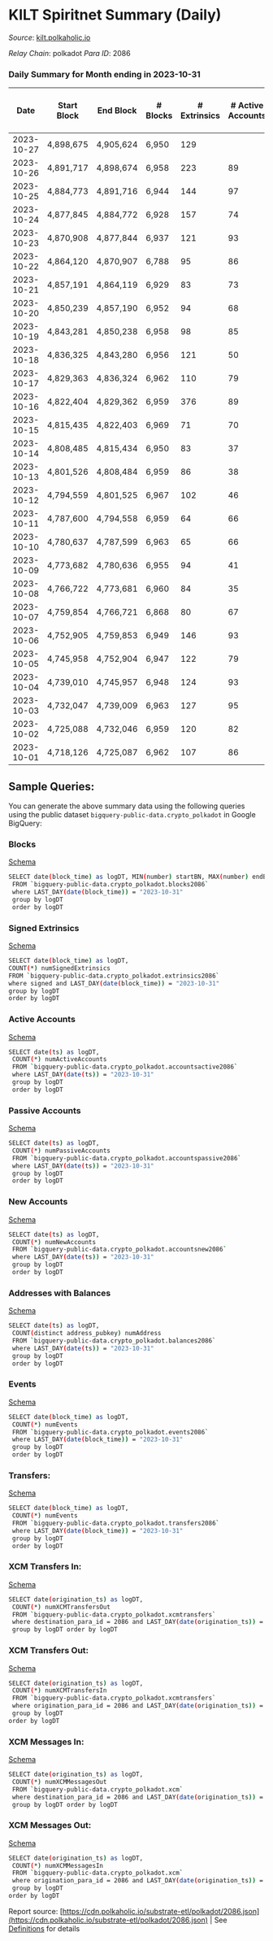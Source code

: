 # KILT Spiritnet Summary (Daily)

_Source_: [kilt.polkaholic.io](https://kilt.polkaholic.io)

*Relay Chain*: polkadot
*Para ID*: 2086



### Daily Summary for Month ending in 2023-10-31


| Date    | Start Block | End Block | # Blocks | # Extrinsics | # Active Accounts | # Passive Accounts | # New Accounts | # Addresses | # Events  | # Transfers ($USD) | # XCM Transfers In ($USD) | # XCM Transfers Out ($USD) | # XCM In | # XCM Out | Issues |
|---------|-------------|-----------|----------|--------------|-------------------|--------------------|----------------|-------------|-----------|--------------------|---------------------------|----------------------------|----------|-----------|--------|
| 2023-10-27 | 4,898,675 | 4,905,624 | 6,950 | 129 |  |  |  |  | 36,197 | 53  |   |   |  |  |  |
| 2023-10-26 | 4,891,717 | 4,898,674 | 6,958 | 223 | 89 | 19 | 9 | 19,129 | 36,721 | 72  |   |   |  |  |  |
| 2023-10-25 | 4,884,773 | 4,891,716 | 6,944 | 144 | 97 | 16 | 7 | 19,122 | 36,178 | 49  |   |   |  |  |  |
| 2023-10-24 | 4,877,845 | 4,884,772 | 6,928 | 157 | 74 | 13 | 6 | 19,118 | 36,612 | 43  |   |   |  |  |  |
| 2023-10-23 | 4,870,908 | 4,877,844 | 6,937 | 121 | 93 | 7 | 3 | 19,114 | 36,209 | 27  |   |   |  |  |  |
| 2023-10-22 | 4,864,120 | 4,870,907 | 6,788 | 95 | 86 | 8 | 4 | 19,112 | 35,032 | 31  |   |   |  |  |  |
| 2023-10-21 | 4,857,191 | 4,864,119 | 6,929 | 83 | 73 | 10 | 6 | 19,109 | 35,770 | 21  |   |   |  |  |  |
| 2023-10-20 | 4,850,239 | 4,857,190 | 6,952 | 94 | 68 | 8 | 5 | 19,104 | 35,974 | 22  |   |   |  |  |  |
| 2023-10-19 | 4,843,281 | 4,850,238 | 6,958 | 98 | 85 | 9 | 6 | 19,100 | 36,020 | 32  |   |   |  |  |  |
| 2023-10-18 | 4,836,325 | 4,843,280 | 6,956 | 121 | 50 | 11 | 7 | 19,096 | 36,109 | 40  |   |   |  |  |  |
| 2023-10-17 | 4,829,363 | 4,836,324 | 6,962 | 110 | 79 | 8 | 4 | 19,091 | 35,814 | 22  |   |   |  |  |  |
| 2023-10-16 | 4,822,404 | 4,829,362 | 6,959 | 376 | 89 | 4 | 1 | 19,087 | 47,727 | 29  |   |   |  |  |  |
| 2023-10-15 | 4,815,435 | 4,822,403 | 6,969 | 71 | 70 | 6 | 1 | 19,086 | 35,490 | 10  |   |   |  |  |  |
| 2023-10-14 | 4,808,485 | 4,815,434 | 6,950 | 83 | 37 | 11 | 3 | 19,085 | 35,687 | 28  |   |   |  |  |  |
| 2023-10-13 | 4,801,526 | 4,808,484 | 6,959 | 86 | 38 | 4 | 1 | 19,083 | 35,746 | 12  |   |   |  |  |  |
| 2023-10-12 | 4,794,559 | 4,801,525 | 6,967 | 102 | 46 | 2 |  | 19,083 | 36,143 | 21  |   |   |  |  |  |
| 2023-10-11 | 4,787,600 | 4,794,558 | 6,959 | 64 | 66 | 7 | 2 | 19,083 | 35,835 | 27  |   |   |  |  |  |
| 2023-10-10 | 4,780,637 | 4,787,599 | 6,963 | 65 | 66 | 7 | 3 | 19,081 | 35,395 | 20  |   |   |  |  |  |
| 2023-10-09 | 4,773,682 | 4,780,636 | 6,955 | 94 | 41 | 9 | 4 | 19,078 | 35,935 | 24  |   |   |  |  |  |
| 2023-10-08 | 4,766,722 | 4,773,681 | 6,960 | 84 | 35 | 8 | 5 | 19,076 | 36,549 | 11  |   |   |  |  |  |
| 2023-10-07 | 4,759,854 | 4,766,721 | 6,868 | 80 | 67 | 8 | 7 | 19,073 | 35,490 | 17  |   |   |  |  |  |
| 2023-10-06 | 4,752,905 | 4,759,853 | 6,949 | 146 | 93 | 10 | 6 | 19,068 | 36,525 | 26  |   |   |  |  |  |
| 2023-10-05 | 4,745,958 | 4,752,904 | 6,947 | 122 | 79 | 6 | 4 | 19,062 | 35,802 | 19  |   |   |  |  |  |
| 2023-10-04 | 4,739,010 | 4,745,957 | 6,948 | 124 | 93 | 7 | 4 | 19,058 | 35,829 | 48  |   |   |  |  |  |
| 2023-10-03 | 4,732,047 | 4,739,009 | 6,963 | 127 | 95 | 18 | 6 | 19,055 | 35,914 | 35  |   |   |  |  |  |
| 2023-10-02 | 4,725,088 | 4,732,046 | 6,959 | 120 | 82 | 9 | 3 | 19,049 | 36,201 | 39  |   |   |  |  |  |
| 2023-10-01 | 4,718,126 | 4,725,087 | 6,962 | 107 | 86 | 9 | 7 | 19,046 | 35,752 | 27  |   |   |  |  |  |

## Sample Queries:
You can generate the above summary data using the following queries using the public dataset `bigquery-public-data.crypto_polkadot` in Google BigQuery:


### Blocks 

[Schema](https://github.com/colorfulnotion/substrate-etl/blob/main/schema/blocks.json)

```bash
SELECT date(block_time) as logDT, MIN(number) startBN, MAX(number) endBN, COUNT(*) numBlocks 
 FROM `bigquery-public-data.crypto_polkadot.blocks2086`  
 where LAST_DAY(date(block_time)) = "2023-10-31" 
 group by logDT 
 order by logDT
```

### Signed Extrinsics 

[Schema](https://github.com/colorfulnotion/substrate-etl/blob/main/schema/extrinsics.json)

```bash
SELECT date(block_time) as logDT, 
COUNT(*) numSignedExtrinsics 
FROM `bigquery-public-data.crypto_polkadot.extrinsics2086`  
where signed and LAST_DAY(date(block_time)) = "2023-10-31" 
group by logDT 
order by logDT
```

### Active Accounts 

[Schema](https://github.com/colorfulnotion/substrate-etl/blob/main/schema/accountsactive.json)

```bash
SELECT date(ts) as logDT, 
 COUNT(*) numActiveAccounts 
 FROM `bigquery-public-data.crypto_polkadot.accountsactive2086` 
 where LAST_DAY(date(ts)) = "2023-10-31" 
 group by logDT 
 order by logDT
```

### Passive Accounts 

[Schema](https://github.com/colorfulnotion/substrate-etl/blob/main/schema/accountspassive.json)

```bash
SELECT date(ts) as logDT, 
 COUNT(*) numPassiveAccounts 
 FROM `bigquery-public-data.crypto_polkadot.accountspassive2086` 
 where LAST_DAY(date(ts)) = "2023-10-31" 
 group by logDT 
 order by logDT
```

### New Accounts 

[Schema](https://github.com/colorfulnotion/substrate-etl/blob/main/schema/accountsnew.json)

```bash
SELECT date(ts) as logDT, 
 COUNT(*) numNewAccounts 
 FROM `bigquery-public-data.crypto_polkadot.accountsnew2086` 
 where LAST_DAY(date(ts)) = "2023-10-31" 
 group by logDT
 order by logDT
```

### Addresses with Balances 

[Schema](https://github.com/colorfulnotion/substrate-etl/blob/main/schema/balances.json)

```bash
SELECT date(ts) as logDT,
 COUNT(distinct address_pubkey) numAddress 
 FROM `bigquery-public-data.crypto_polkadot.balances2086` 
 where LAST_DAY(date(ts)) = "2023-10-31" 
 group by logDT 
 order by logDT
```

### Events 

[Schema](https://github.com/colorfulnotion/substrate-etl/blob/main/schema/events.json)

```bash
SELECT date(block_time) as logDT, 
 COUNT(*) numEvents 
 FROM `bigquery-public-data.crypto_polkadot.events2086` 
 where LAST_DAY(date(block_time)) = "2023-10-31" 
 group by logDT 
 order by logDT
```

### Transfers:

[Schema](https://github.com/colorfulnotion/substrate-etl/blob/main/schema/transfers.json)

```bash
SELECT date(block_time) as logDT, 
 COUNT(*) numEvents 
 FROM `bigquery-public-data.crypto_polkadot.transfers2086` 
 where LAST_DAY(date(block_time)) = "2023-10-31" 
 group by logDT 
 order by logDT
```

### XCM Transfers In: 

[Schema](https://github.com/colorfulnotion/substrate-etl/blob/main/schema/xcmtransfers.json)

```bash
SELECT date(origination_ts) as logDT, 
 COUNT(*) numXCMTransfersOut 
 FROM `bigquery-public-data.crypto_polkadot.xcmtransfers` 
 where destination_para_id = 2086 and LAST_DAY(date(origination_ts)) = "2023-10-31" 
 group by logDT order by logDT
```

### XCM Transfers Out: 

[Schema](https://github.com/colorfulnotion/substrate-etl/blob/main/schema/xcmtransfers.json)

```bash
SELECT date(origination_ts) as logDT, 
 COUNT(*) numXCMTransfersIn 
 FROM `bigquery-public-data.crypto_polkadot.xcmtransfers` 
 where origination_para_id = 2086 and LAST_DAY(date(origination_ts)) = "2023-10-31" 
 group by logDT 
order by logDT
```

### XCM Messages In: 

[Schema](https://github.com/colorfulnotion/substrate-etl/blob/main/schema/xcm.json)

```bash
SELECT date(origination_ts) as logDT, 
 COUNT(*) numXCMMessagesOut 
 FROM `bigquery-public-data.crypto_polkadot.xcm` 
 where destination_para_id = 2086 and LAST_DAY(date(origination_ts)) = "2023-10-31" 
 group by logDT order by logDT
```

### XCM Messages Out: 

[Schema](https://github.com/colorfulnotion/substrate-etl/blob/main/schema/xcm.json)

```bash
SELECT date(origination_ts) as logDT, 
 COUNT(*) numXCMMessagesIn 
 FROM `bigquery-public-data.crypto_polkadot.xcm` 
 where origination_para_id = 2086 and LAST_DAY(date(origination_ts)) = "2023-10-31" 
 group by logDT 
order by logDT
```


Report source: [https://cdn.polkaholic.io/substrate-etl/polkadot/2086.json](https://cdn.polkaholic.io/substrate-etl/polkadot/2086.json) | See [Definitions](/DEFINITIONS.md) for details
